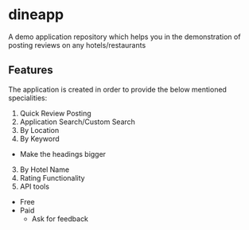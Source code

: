# dineapp
A demo application repository which helps you in the demonstration of posting reviews on any hotels/restaurants
## Features
The application is created in order to provide the below mentioned specialities:
 1. Quick Review Posting
 2. Application Search/Custom Search
  1. By Location
  2. By Keyword
   -  Make the headings bigger
  3. By Hotel Name
 3. Rating Functionality
 4. API tools
  * Free
  * Paid
    * Ask for feedback
  
 
  
